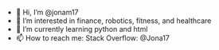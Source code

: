 - 👋 Hi, I’m @jonam17
- 👀 I’m interested in finance, robotics, fitness, and healthcare
- 🌱 I’m currently learning python and html
- 📫 How to reach me: Stack Overflow: @Jona17


<!---
jonam17/jonam17 is a ✨ special ✨ repository because its `README.md` (this file) appears on your GitHub profile.
You can click the Preview link to take a look at your changes.
--->
